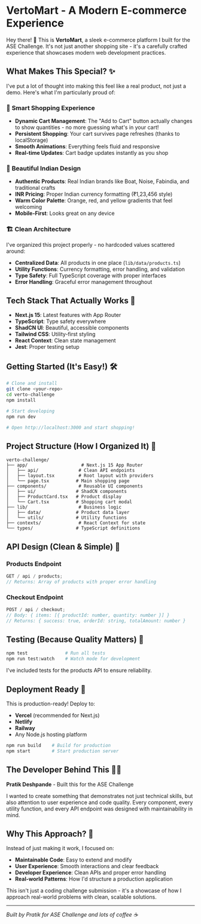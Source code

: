 # VertoMart - A Modern E-commerce Experience

Hey there! 👋 This is **VertoMart**, a sleek e-commerce platform I built for the ASE Challenge. It's not just another shopping site - it's a carefully crafted experience that showcases modern web development practices.

## What Makes This Special? ✨

I've put a lot of thought into making this feel like a real product, not just a demo. Here's what I'm particularly proud of:

### 🛒 **Smart Shopping Experience**

- **Dynamic Cart Management**: The "Add to Cart" button actually changes to show quantities - no more guessing what's in your cart!
- **Persistent Shopping**: Your cart survives page refreshes (thanks to localStorage)
- **Smooth Animations**: Everything feels fluid and responsive
- **Real-time Updates**: Cart badge updates instantly as you shop

### 🎨 **Beautiful Indian Design**

- **Authentic Products**: Real Indian brands like Boat, Noise, Fabindia, and traditional crafts
- **INR Pricing**: Proper Indian currency formatting (₹1,23,456 style)
- **Warm Color Palette**: Orange, red, and yellow gradients that feel welcoming
- **Mobile-First**: Looks great on any device

### 🏗️ **Clean Architecture**

I've organized this project properly - no hardcoded values scattered around:

- **Centralized Data**: All products in one place (`lib/data/products.ts`)
- **Utility Functions**: Currency formatting, error handling, and validation
- **Type Safety**: Full TypeScript coverage with proper interfaces
- **Error Handling**: Graceful error management throughout

## Tech Stack That Actually Works 🚀

- **Next.js 15**: Latest features with App Router
- **TypeScript**: Type safety everywhere
- **ShadCN UI**: Beautiful, accessible components
- **Tailwind CSS**: Utility-first styling
- **React Context**: Clean state management
- **Jest**: Proper testing setup

## Getting Started (It's Easy!) 🛠️

```bash
# Clone and install
git clone <your-repo>
cd verto-challenge
npm install

# Start developing
npm run dev

# Open http://localhost:3000 and start shopping!
```

## Project Structure (How I Organized It) 📁

```
verto-challenge/
├── app/                    # Next.js 15 App Router
│   ├── api/               # Clean API endpoints
│   ├── layout.tsx         # Root layout with providers
│   └── page.tsx          # Main shopping page
├── components/            # Reusable UI components
│   ├── ui/               # ShadCN components
│   ├── ProductCard.tsx   # Product display
│   └── Cart.tsx          # Shopping cart modal
├── lib/                   # Business logic
│   ├── data/             # Product data layer
│   └── utils/            # Utility functions
├── contexts/              # React Context for state
└── types/                # TypeScript definitions
```

## API Design (Clean & Simple) 🔧

### Products Endpoint

```typescript
GET / api / products;
// Returns: Array of products with proper error handling
```

### Checkout Endpoint

```typescript
POST / api / checkout;
// Body: { items: [{ productId: number, quantity: number }] }
// Returns: { success: true, orderId: string, totalAmount: number }
```

## Testing (Because Quality Matters) 🧪

```bash
npm test              # Run all tests
npm run test:watch    # Watch mode for development
```

I've included tests for the products API to ensure reliability.

## Deployment Ready 🚀

This is production-ready! Deploy to:

- **Vercel** (recommended for Next.js)
- **Netlify**
- **Railway**
- Any Node.js hosting platform

```bash
npm run build    # Build for production
npm start        # Start production server
```

## The Developer Behind This 👨‍💻

**Pratik Deshpande** - Built this for the ASE Challenge

I wanted to create something that demonstrates not just technical skills, but also attention to user experience and code quality. Every component, every utility function, and every API endpoint was designed with maintainability in mind.

## Why This Approach? 🤔

Instead of just making it work, I focused on:

- **Maintainable Code**: Easy to extend and modify
- **User Experience**: Smooth interactions and clear feedback
- **Developer Experience**: Clean APIs and proper error handling
- **Real-world Patterns**: How I'd structure a production application

This isn't just a coding challenge submission - it's a showcase of how I approach real-world problems with clean, scalable solutions.

---

_Built by Pratik for ASE Challenge and lots of coffee ☕_
